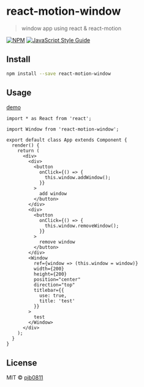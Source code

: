 # react-motion-window

> window app using react &amp; react-motion

[![NPM](https://img.shields.io/npm/v/react-motion-window.svg)](https://www.npmjs.com/package/react-motion-window) [![JavaScript Style Guide](https://img.shields.io/badge/code_style-standard-brightgreen.svg)](https://standardjs.com)

## Install

```bash
npm install --save react-motion-window
```

## Usage

[demo](https://codesandbox.io/s/2062nnw20n)

```tsx
import * as React from 'react';

import Window from 'react-motion-window';

export default class App extends Component {
  render() {
    return (
      <div>
        <div>
          <button
            onClick={() => {
              this.window.addWindow();
            }}
          >
            add window
          </button>
        </div>
        <div>
          <button
            onClick={() => {
              this.window.removeWindow();
            }}
          >
            remove window
          </button>
        </div>
        <Window
          ref={window => (this.window = window)}
          width={200}
          height={200}
          position="center"
          direction="top"
          titlebar={{
            use: true,
            title: 'test'
          }}
        >
          test
        </Window>
      </div>
    );
  }
}
```

## License

MIT © [pjb0811](https://github.com/pjb0811)
